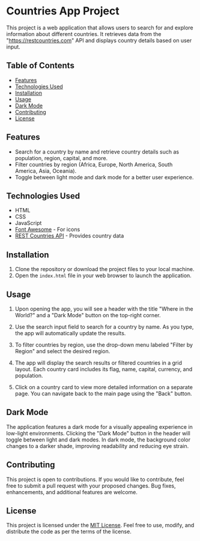 # Countries App Project

This project is a web application that allows users to search for and explore information about different countries. It retrieves data from the "https://restcountries.com" API and displays country details based on user input.

## Table of Contents

- [Features](#features)
- [Technologies Used](#technologies-used)
- [Installation](#installation)
- [Usage](#usage)
- [Dark Mode](#dark-mode)
- [Contributing](#contributing)
- [License](#license)

## Features

- Search for a country by name and retrieve country details such as population, region, capital, and more.
- Filter countries by region (Africa, Europe, North America, South America, Asia, Oceania).
- Toggle between light mode and dark mode for a better user experience.

## Technologies Used

- HTML
- CSS
- JavaScript
- [Font Awesome](https://fontawesome.com) - For icons
- [REST Countries API](https://restcountries.com) - Provides country data

## Installation

1. Clone the repository or download the project files to your local machine.
2. Open the `index.html` file in your web browser to launch the application.

## Usage

1. Upon opening the app, you will see a header with the title "Where in the World?" and a "Dark Mode" button on the top-right corner.

2. Use the search input field to search for a country by name. As you type, the app will automatically update the results.

3. To filter countries by region, use the drop-down menu labeled "Filter by Region" and select the desired region.

4. The app will display the search results or filtered countries in a grid layout. Each country card includes its flag, name, capital, currency, and population.

5. Click on a country card to view more detailed information on a separate page. You can navigate back to the main page using the "Back" button.

## Dark Mode

The application features a dark mode for a visually appealing experience in low-light environments. Clicking the "Dark Mode" button in the header will toggle between light and dark modes. In dark mode, the background color changes to a darker shade, improving readability and reducing eye strain.

## Contributing

This project is open to contributions. If you would like to contribute, feel free to submit a pull request with your proposed changes. Bug fixes, enhancements, and additional features are welcome.

## License

This project is licensed under the [MIT License](LICENSE). Feel free to use, modify, and distribute the code as per the terms of the license.
